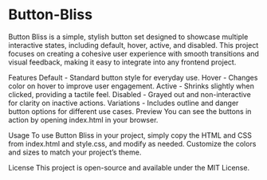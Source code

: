 # Button-Bliss
Button Bliss is a simple, stylish button set designed to showcase multiple interactive states, including default, hover, active, and disabled. This project focuses on creating a cohesive user experience with smooth transitions and visual feedback, making it easy to integrate into any frontend project.

Features
Default - Standard button style for everyday use.
Hover - Changes color on hover to improve user engagement.
Active - Shrinks slightly when clicked, providing a tactile feel.
Disabled - Grayed out and non-interactive for clarity on inactive actions.
Variations - Includes outline and danger button options for different use cases.
Preview
You can see the buttons in action by opening index.html in your browser.

Usage
To use Button Bliss in your project, simply copy the HTML and CSS from index.html and style.css, and modify as needed. Customize the colors and sizes to match your project’s theme.

License
This project is open-source and available under the MIT License.
